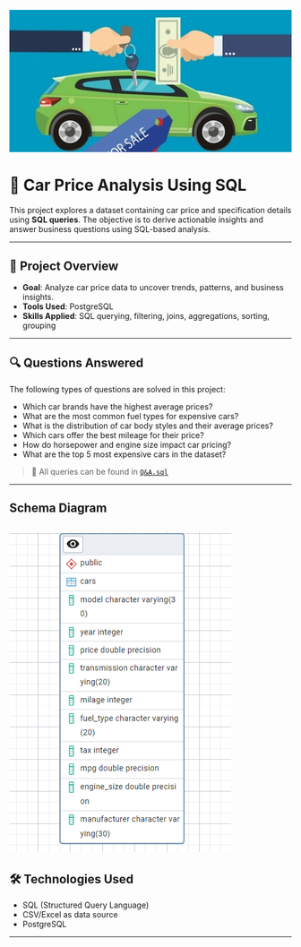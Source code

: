 ![project cover](project_cover.jpg)

# 🚗 Car Price Analysis Using SQL

This project explores a dataset containing car price and specification details using **SQL queries**. The objective is to derive actionable insights and answer business questions using SQL-based analysis.

---

## 📁 Project Overview

- **Goal**: Analyze car price data to uncover trends, patterns, and business insights.
- **Tools Used**: PostgreSQL
- **Skills Applied**: SQL querying, filtering, joins, aggregations, sorting, grouping

---

## 🔍 Questions Answered

The following types of questions are solved in this project:

- Which car brands have the highest average prices?
- What are the most common fuel types for expensive cars?
- What is the distribution of car body styles and their average prices?
- Which cars offer the best mileage for their price?
- How do horsepower and engine size impact car pricing?
- What are the top 5 most expensive cars in the dataset?

> 📂 All queries can be found in [`Q&A.sql`](car%20price/Q&A.sql)

---
## Schema Diagram
![schema diagram](schema_diagram.PNG)
---
## 🛠️ Technologies Used

- SQL (Structured Query Language)
- CSV/Excel as data source
- PostgreSQL

---


